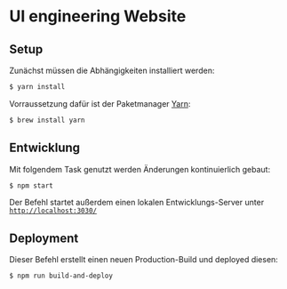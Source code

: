 # UI engineering Website

## Setup

Zunächst müssen die Abhängigkeiten installiert werden:

```bash
$ yarn install
```

Vorraussetzung dafür ist der Paketmanager [Yarn](https://yarnpkg.com/en/docs/install):

```bash
$ brew install yarn
```

## Entwicklung

Mit folgendem Task genutzt werden Änderungen kontinuierlich gebaut:

```bash
$ npm start
```

Der Befehl startet außerdem einen lokalen Entwicklungs-Server unter [`http://localhost:3030/`](http://localhost:3030/)

## Deployment

Dieser Befehl erstellt einen neuen Production-Build und deployed diesen:

```bash
$ npm run build-and-deploy
```
